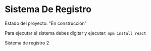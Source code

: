 <h1>Sistema De Registro</h1>

Estado del proyecto: "En construcción"

Para ejecutar el sistema debes digitar y ejecutar:
```npm install react```

Sistema de registro 2
